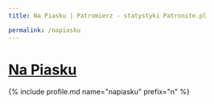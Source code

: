```yaml
---
title: Na Piasku | Patromierz - statystyki Patronite.pl

permalink: /napiasku
---
```


# [Na Piasku](https://patronite.pl/napiasku)

{% include profile.md name="napiasku" prefix="n" %}
